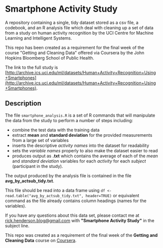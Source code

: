 # Smartphone Activity Study
A repository containing a single, tidy dataset stored as a csv file, a codebook, and an R analysis file which deal with cleaning up a set of data from a study on human activity recognition by the UCI Centre for Machine Learning and Intelligent Systems. 

This repo has been created as a requirement for the final week of the course "Getting and Cleaning Data" offered via Coursera by the John Hopkins Bloomberg School of Public Health.

The link to the full study is [http://archive.ics.uci.edu/ml/datasets/Human+Activity+Recognition+Using+Smartphones](http://archive.ics.uci.edu/ml/datasets/Human+Activity+Recognition+Using+Smartphones).

## Description
The file `smartphone_analysis.R` is a set of R commands that will manipulate the data from the study to perform a number of steps including:
* combine the test data with the training data
* extract __mean__ and __standard deviation__ for the provided measurements from a large set of variables
* inserts the descriptive _activity names_ into the dataset for readability
* sets the _variable names_ properly to also make the dataset easier to read
* produces output as __.txt__ which contains the average of each of the _mean_ and _standard deviation_ variables for each _activity_ for each _subject_ (participant in the study). 

The output produced by the analysis file is contained in the file __avg\_by\_actsub\_tidy.txt__.

This file should be read into a data frame using `df <- read.table("avg_by_actsub_tidy.txt", header=TRUE)` or equivalent command as the file already contains column headings (names for the variables).

If you have any questions about this data set, please contact me at rick.henderson.blog@gmail.com with __"Smartphone Activity Study"__ in the subject line.

This repo was created as a requirement of the final week of the __Getting and Cleaning Data__ course on [Coursera](http://www.coursera.org).
